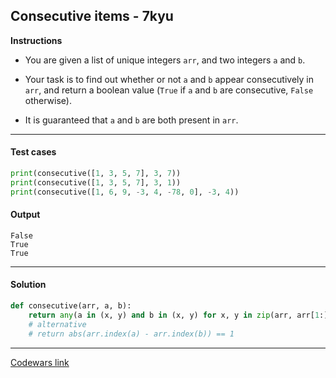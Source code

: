 ## Consecutive items - 7kyu

**Instructions**

- You are given a list of unique integers `arr`, and two integers `a` and `b`.

- Your task is to find out whether or not `a` and `b` appear consecutively in `arr`, and return a boolean value (`True` if `a` and `b` are consecutive, `False` otherwise).

- It is guaranteed that `a` and `b` are both present in `arr`.

---

#### Test cases

```python
print(consecutive([1, 3, 5, 7], 3, 7))
print(consecutive([1, 3, 5, 7], 3, 1))
print(consecutive([1, 6, 9, -3, 4, -78, 0], -3, 4))
```

#### Output
```
False
True
True
```

---

#### Solution

```python
def consecutive(arr, a, b):
    return any(a in (x, y) and b in (x, y) for x, y in zip(arr, arr[1:]))
    # alternative
    # return abs(arr.index(a) - arr.index(b)) == 1
```

---


[Codewars link](https://www.codewars.com/kata/5f6d533e1475f30001e47514/solutions/python)
